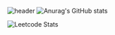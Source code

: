 ![header](https://capsule-render.vercel.app/api?type=waving&text=Welcome!%20I'm%20a%20web%20developer.%20Nice%20to%20meet%20you!&color=auto&height=200&section=header&fontSize=35&fontAlign=50&fontAlignY=40&fontColor=D8D8D8)
![Anurag's GitHub stats](https://github-readme-stats.vercel.app/api?username=zzeeye&show_icons=true&theme=graywhite)

![Leetcode Stats](https://leetcard.jacoblin.cool/zzeeye?theme=wtf)
